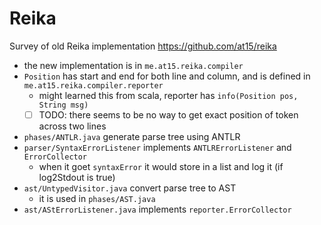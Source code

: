 # Reika

Survey of old Reika implementation https://github.com/at15/reika

- the new implementation is in `me.at15.reika.compiler`
- `Position` has start and end for both line and column, and is defined in `me.at15.reika.compiler.reporter`
  - might learned this from scala, reporter has `info(Position pos, String msg)`
  - [ ] TODO: there seems to be no way to get exact position of token across two lines
- `phases/ANTLR.java` generate parse tree using ANTLR
- `parser/SyntaxErrorListener` implements `ANTLRErrorListener` and `ErrorCollector`
  - when it goet `syntaxError` it would store in a list and log it (if log2Stdout is true)
- `ast/UntypedVisitor.java` convert parse tree to AST
  - it is used in `phases/AST.java`
- `ast/AStErrorListener.java` implements `reporter.ErrorCollector`
